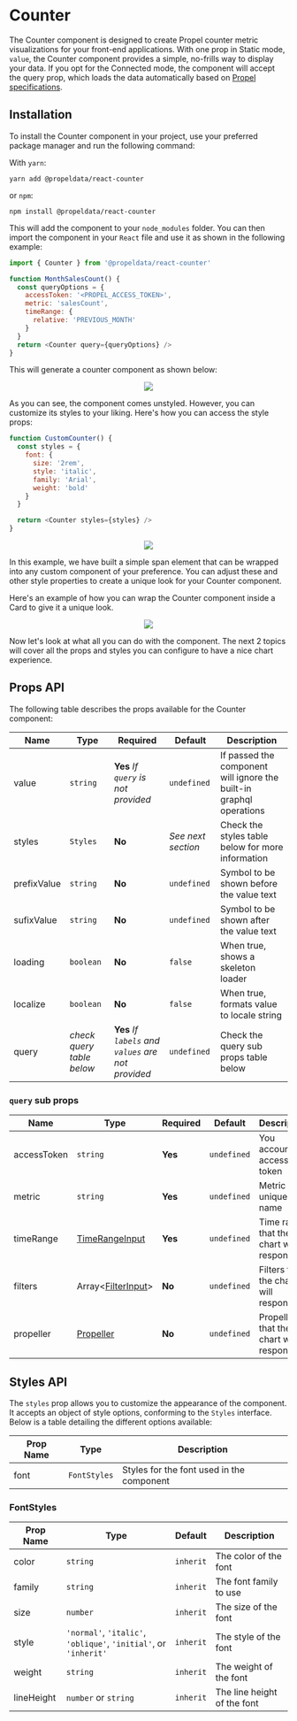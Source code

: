# Counter

The Counter component is designed to create Propel counter metric visualizations for your front-end applications. With one prop in Static mode, `value`, the Counter component provides a simple, no-frills way to display your data. If you opt for the Connected mode, the component will accept the query prop, which loads the data automatically based on [Propel specifications](https://studio.apollographql.com/graph/Propel-API/schema/reference/inputs/CounterInput?variant=production).

## Installation

To install the Counter component in your project, use your preferred package manager and run the following command:

With `yarn`:

```shell
yarn add @propeldata/react-counter
```

or `npm`:

```shell
npm install @propeldata/react-counter
```

This will add the component to your `node_modules` folder. You can then import the component in your `React` file and use it as shown in the following example:

```javascript
import { Counter } from '@propeldata/react-counter'

function MonthSalesCount() {
  const queryOptions = {
    accessToken: '<PROPEL_ACCESS_TOKEN>',
    metric: 'salesCount',
    timeRange: {
      relative: 'PREVIOUS_MONTH'
    }
  }
  return <Counter query={queryOptions} />
}
```

This will generate a counter component as shown below:

<p align="center">
  <img src="https://storybook.propeldata.com/images/counter.png">
</p>

As you can see, the component comes unstyled. However, you can customize its styles to your liking. Here's how you can access the style props:

```javascript
function CustomCounter() {
  const styles = {
    font: {
      size: '2rem',
      style: 'italic',
      family: 'Arial',
      weight: 'bold'
    }
  }

  return <Counter styles={styles} />
}
```

<p align="center">
  <img src="https://storybook.propeldata.com/images/counter-custom.png">
</p>

In this example, we have built a simple span element that can be wrapped into any custom component of your preference. You can adjust these and other style properties to create a unique look for your Counter component.

Here's an example of how you can wrap the Counter component inside a Card to give it a unique look.

<p align="center">
  <img src="https://storybook.propeldata.com/images/counter-card.png">
</p>

Now let's look at what all you can do with the component. The next 2 topics will cover all the props and styles you can configure to have a nice chart experience.

## Props API

The following table describes the props available for the Counter component:

| **Name**    | **Type**                  | **Required**                                        | **Default**        | **Description**                                                     |
| ----------- | ------------------------- | --------------------------------------------------- | ------------------ | ------------------------------------------------------------------- |
| value       | `string`                  | **Yes** _If `query` is not provided_                | `undefined`        | If passed the component will ignore the built-in graphql operations |
| styles      | `Styles`                  | **No**                                              | _See next section_ | Check the styles table below for more information                   |
| prefixValue | `string`                  | **No**                                              | `undefined`        | Symbol to be shown before the value text                            |
| sufixValue  | `string`                  | **No**                                              | `undefined`        | Symbol to be shown after the value text                             |
| loading     | `boolean`                 | **No**                                              | `false`            | When true, shows a skeleton loader                                  |
| localize    | `boolean`                 | **No**                                              | `false`            | When true, formats value to locale string                           |
| query       | _check query table below_ | **Yes** _If `labels` and `values` are not provided_ | `undefined`        | Check the query sub props table below                               |

### `query` sub props

| **Name**    | **Type**                                                                                                                       | **Required** | **Default** | **Description**                           |
| ----------- | ------------------------------------------------------------------------------------------------------------------------------ | ------------ | ----------- | ----------------------------------------- |
| accessToken | `string`                                                                                                                       | **Yes**      | `undefined` | You account's access token                |
| metric      | `string`                                                                                                                       | **Yes**      | `undefined` | Metric unique name                        |
| timeRange   | [TimeRangeInput](https://studio.apollographql.com/graph/Propel-API/schema/reference/inputs/TimeRangeInput?variant=production)  | **Yes**      | `undefined` | Time range that the chart will respond to |
| filters     | Array<[FilterInput](https://studio.apollographql.com/graph/Propel-API/schema/reference/inputs/FilterInput?variant=production)> | **No**       | `undefined` | Filters that the chart will respond to    |
| propeller   | [Propeller](https://studio.apollographql.com/graph/Propel-API/schema/reference/enums/Propeller?variant=production)             | **No**       | `undefined` | Propeller that the chart will respond to  |

## Styles API

The `styles` prop allows you to customize the appearance of the component. It accepts an object of style options, conforming to the `Styles` interface. Below is a table detailing the different options available:

| Prop Name | Type         | Description                               |
| --------- | ------------ | ----------------------------------------- |
| font      | `FontStyles` | Styles for the font used in the component |

### FontStyles

| Prop Name  | Type                                                             | Default   | Description                 |
| ---------- | ---------------------------------------------------------------- | --------- | --------------------------- |
| color      | `string`                                                         | `inherit` | The color of the font       |
| family     | `string`                                                         | `inherit` | The font family to use      |
| size       | `number`                                                         | `inherit` | The size of the font        |
| style      | `'normal'`, `'italic'`, `'oblique'`, `'initial'`, or `'inherit'` | `inherit` | The style of the font       |
| weight     | `string`                                                         | `inherit` | The weight of the font      |
| lineHeight | `number` or `string`                                             | `inherit` | The line height of the font |
